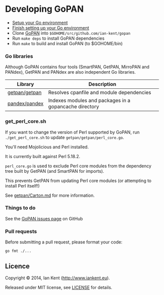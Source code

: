 Developing GoPAN
================

- [Setup your Go environment](http://golang.org/doc/install)
- [Finish setting up your Go environment](http://golang.org/doc/code.html)
- Clone [GoPAN](git@github.com:ian-kent/gopan.git) into `$GOHOME/src/github.com/ian-kent/gopan`
- Run `make deps` to install GoPAN dependencies
- Run `make` to build and install GoPAN (to $GOHOME/bin)

### Go libraries

Although GoPAN contains four tools (SmartPAN, GetPAN, MirroPAN and PANdex), GetPAN
and PANdex are also independent Go libraries.

| Library                        | Description
| ------------------------------ | ------------------------------------------------------
| [getpan/getpan](getpan/getpan) | Resolves cpanfile and module dependencies
| [pandex/pandex](pandex/pandex) | Indexes modules and packages in a gopancache directory

### get_perl_core.sh

If you want to change the version of Perl supported by GoPAN, run `./get_perl_core.sh`
to update `getpan/getpan/perl_core.go`.

You'll need Mojolicious and Perl installed.

It is currently built against Perl 5.18.2.

`perl_core.go` is used to exclude Perl core modules from the dependency tree built
by GetPAN (and SmartPAN for imports).

This prevents GetPAN from updating Perl core modules (or attempting to install Perl itself!)

See [getpan/Carton.md](getpan/Carton.md) for more information.

### Things to do

See the [GoPAN issues page](https://github.com/ian-kent/gopan/issues) on GitHub

### Pull requests

Before submitting a pull request, please format your code:

    go fmt ./...

## Licence

Copyright ©‎ 2014, Ian Kent (http://www.iankent.eu).

Released under MIT license, see [LICENSE](LICENSE.md) for details.

